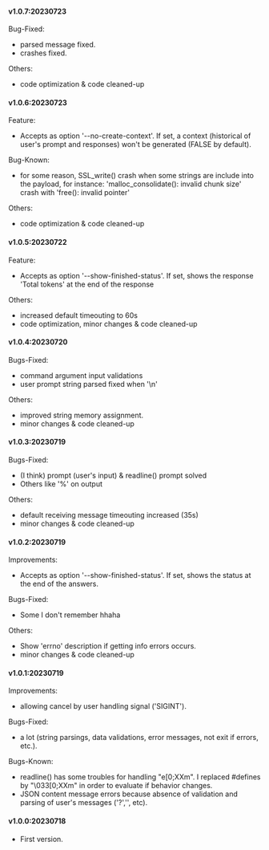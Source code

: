 #### v1.0.7:20230723

Bug-Fixed:
- parsed message fixed.
- crashes fixed.

Others:
- code optimization & code cleaned-up

#### v1.0.6:20230723

Feature:
- Accepts as option '--no-create-context'. If set, a context (historical of user's prompt and responses) won't be generated (FALSE by default).

Bug-Known:
- for some reason, SSL_write() crash when some strings are include into the payload, for instance: 'malloc_consolidate(): invalid chunk size' crash with
 'free(): invalid pointer'

Others:
- code optimization & code cleaned-up

#### v1.0.5:20230722

Feature:
- Accepts as option '--show-finished-status'. If set, shows the response 'Total tokens' at the end of the response

Others:
- increased default timeouting to 60s
- code optimization, minor changes & code cleaned-up

#### v1.0.4:20230720

Bugs-Fixed:
- command argument input validations 
- user prompt string parsed fixed when '\n'

Others:
- improved string memory assignment.
- minor changes & code cleaned-up

#### v1.0.3:20230719

Bugs-Fixed:

- (I think) prompt (user's input) & readline() prompt solved
- Others like '%' on output

Others:

- default receiving message timeouting increased (35s)
- minor changes & code cleaned-up

#### v1.0.2:20230719

Improvements:

- Accepts as option '--show-finished-status'. If set, shows the status at the end of the answers.
	
Bugs-Fixed:

- Some I don't remember hhaha

Others:

- Show 'errno' description if getting info errors occurs.
- minor changes & code cleaned-up

#### v1.0.1:20230719

Improvements:

- allowing cancel by user handling signal ('SIGINT').
	
Bugs-Fixed:

- a lot (string parsings, data validations, error messages, not exit if errors, etc.).

Bugs-Known:

- readline() has some troubles for handling "e[0;XXm". I replaced #defines by "\033[0;XXm" in order to evaluate if behavior changes.
- JSON content message errors because absence of validation and parsing of user's messages ('?','\', etc). 

#### v1.0.0:20230718

- First version.
